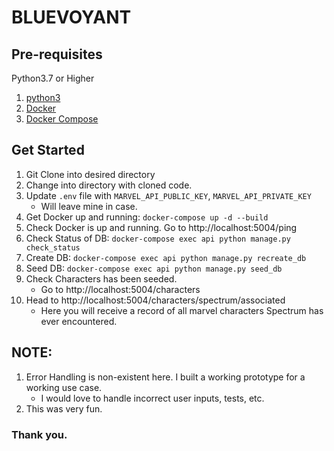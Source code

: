 # BLUEVOYANT

## Pre-requisites
Python3.7 or Higher
1. [python3](https://www.python.org/downloads/mac-osx/)
2. [Docker](https://docs.docker.com/get-docker/)
3. [Docker Compose](https://docs.docker.com/compose/install/)

## Get Started
1. Git Clone into desired directory
2. Change into directory with cloned code.
3. Update `.env` file with `MARVEL_API_PUBLIC_KEY`, `MARVEL_API_PRIVATE_KEY`
    - Will leave mine in case.
3. Get Docker up and running: `docker-compose up -d --build`
4. Check Docker is up and running. Go to http://localhost:5004/ping
5. Check Status of DB: `docker-compose exec api python manage.py check_status`
6. Create DB: `docker-compose exec api python manage.py recreate_db`
7. Seed DB: `docker-compose exec api python manage.py seed_db`
8. Check Characters has been seeded.
    * Go to http://localhost:5004/characters
9. Head to http://localhost:5004/characters/spectrum/associated 
    - Here you will receive a record of all marvel characters Spectrum has ever encountered.

## NOTE:
1. Error Handling is non-existent here. I built a working prototype for a working use case. 
    * I would love to handle incorrect user inputs, tests, etc.
2. This was very fun. 

### Thank you. 
